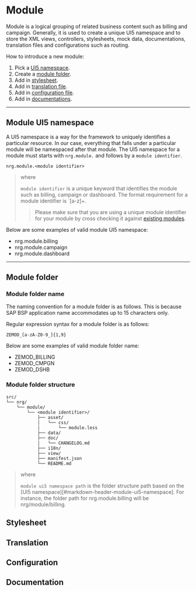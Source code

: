 # Module
Module is a logical grouping of related business content such as billing and campaign. Generally, it is used to create a unique UI5 namespace and to store the XML views, controllers, stylesheets, mock data, documentations, translation files and configurations such as routing.

How to introduce a new module:

1. Pick a [UI5 namespace](#markdown-header-module-ui5-namespace).
1. Create a [module folder](#markdown-header-module-folder).
1. Add in [stylesheet](#markdown-header-stylesheets).
1. Add in [translation file](#markdown-header-translation-files).
1. Add in [configuration file](#markdown-header-configuration).
1. Add in [documentations](#markdown-header-documentation).

***
## Module UI5 namespace ##
A UI5 namespace is a way for the framework to uniquely identifies a particular resource. In our case, everything that falls under a particular module will be namespaced after that module. The UI5 namespace for a module must starts with `nrg.module.` and follows by a `module identifier`.

```
nrg.module.<module identifier>
```

> where
>
> `module identifier` is a unique keyword that identifies the module such as billing, campaign or dashboard. The format requirement for a module identifier is `[a-z]+.
>> Please make sure that you are using a unique module identifier for your module by cross checking it against [existing modules](../README.md#markdown-header-module).


Below are some examples of valid module UI5 namespace:

* nrg.module.billing
* nrg.module.campaign
* nrg.module.dashboard

***
## Module folder

### Module folder name ###
The naming convention for a module folder is as follows. This is because SAP BSP application name accommodates up to 15 characters only.


Regular expression syntax for a module folder is as follows:

```
ZEMOD_[a-zA-Z0-9_]{1,9}
```

Below are some examples of valid module folder name:

* ZEMOD_BILLING
* ZEMOD_CMPGN
* ZEMOD_DSHB



### Module folder structure ###

```
src/
└── nrg/
    └── module/
        └── <module identifier>/
            ├── asset/
            |   └── css/
            |       └── module.less
            ├── data/
            ├── doc/
            |   └── CHANGELOG.md
            ├── i18n/
            ├── view/
            ├── manifest.json
            └── README.md
```

> where
>
> `module ui5 namespace path` is the folder structure path based on the [UI5 namespace][#markdown-header-module-ui5-namespace]. For instance, the folder path for nrg.module.billing will be nrg/module/billing.

## Stylesheet


## Translation


## Configuration


## Documentation
